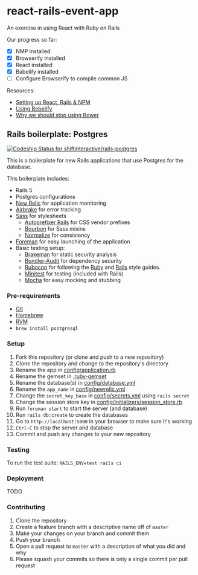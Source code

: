 # react-rails-event-app
An exercise in using React with Ruby on Rails

Our progress so far:

  * [X] NMP installed
  * [X] Browserify installed
  * [X] React installed
  * [X] Babelify installed
  * [ ] Configure Browserify to compile common JS
 
Resources:
  * [Setting up React, Rails & NPM](http://ttrmw.co.uk/code/rails_and_react_with_npm_modules.html)
  * [Using Bebelify](https://github.com/babel/babelify)
  * [Why we should stop using Bower](https://gofore.com/stop-using-bower/)

## Rails boilerplate: Postgres

[ ![Codeship Status for shiftinteractive/rails-postgres](https://codeship.com/projects/0d9ce3a0-c2d6-0133-e00d-7e8bd0c2c793/status?branch=master)](https://codeship.com/projects/137925)

This is a boilerplate for new Rails applications that use Postgres for the database.

This boilerplate includes:

* Rails 5
* Postgres configurations
* [New Relic](https://github.com/newrelic/rpm) for application monitoring
* [Airbrake](https://github.com/airbrake/airbrake) for error tracking
* [Sass](https://github.com/rails/sass-rails) for stylesheets
    * [Autoprefixer Rails](https://github.com/ai/autoprefixer-rails) for CSS vendor prefixes
    * [Bourbon](https://github.com/thoughtbot/bourbon) for Sass mixins
    * [Normalize](https://github.com/markmcconachie/normalize-rails) for consistency
* [Foreman](https://github.com/ddollar/foreman) for easy launching of the application
* Basic testing setup:
    * [Brakeman](https://github.com/presidentbeef/brakeman) for static security analysis
    * [Bundler-Audit](https://github.com/rubysec/bundler-audit) for dependency security
    * [Rubocop](https://github.com/bbatsov/rubocop) for following the [Ruby](https://github.com/bbatsov/ruby-style-guide) and [Rails](https://github.com/bbatsov/rails-style-guide) style guides.
    * [Minitest](https://github.com/seattlerb/minitest) for testing (included with Rails)
    * [Mocha](https://github.com/freerange/mocha) for easy mocking and stubbing

### Pre-requirements

* [Git](https://git-scm.com)
* [Homebrew](http://brew.sh)
* [RVM](https://rvm.io)
* `brew install postgresql`

### Setup

1. Fork this repository (or clone and push to a new repository)
2. Clone the repository and change to the repository's directory
3. Rename the app in [config/application.rb](config/application.rb)
4. Rename the gemset in [.ruby-gemset](.ruby-gemset)
5. Rename the database(s) in [config/database.yml](config/database.yml)
6. Rename the `app_name` in [config/newrelic.yml](config/newrelic.yml)
7. Change the `secret_key_base` in [config/secrets.yml](config/secrets.yml) using `rails secret`
8. Change the session store key in [config/initializers/session_store.rb](config/initializers/session_store.rb)
9. Run `foreman start` to start the server (and database)
10. Run `rails db:create` to create the databases
11. Go to `http://localhost:5000` in your browser to make sure it's working
12. `Ctrl-C` to stop the server and database
13. Commit and push any changes to your new repository

### Testing

To run the test suite: `RAILS_ENV=test rails ci`

### Deployment

TODO

### Contributing

1. Clone the repository
2. Create a feature branch with a descriptive name off of `master`
3. Make your changes on your branch and commit them
4. Push your branch
5. Open a pull request to `master` with a description of what you did and why
6. Please squash your commits so there is only a single commit per pull request
